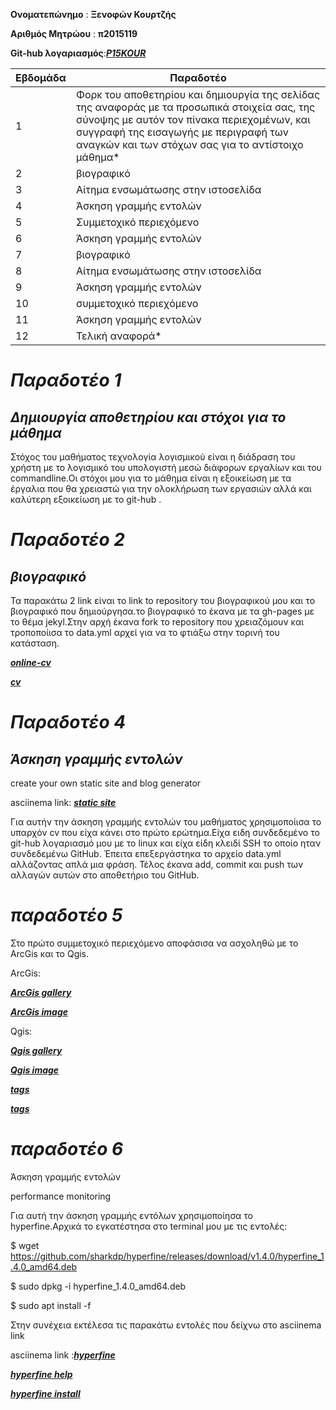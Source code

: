 **Ονοματεπώνημο** : **Ξενοφών Κουρτζής**

**Αριθμός Μητρώου** : **π2015119**

**Git-hub λογαριασμός**:***[P15KOUR](https://github.com/P15KOUR)***

| Εβδομάδα | Παραδοτέο |
| --- | --- |
| 1 | Φορκ του αποθετηρίου και δημιουργία της σελίδας της αναφοράς με τα προσωπικά στοιχεία σας, της σύνοψης με αυτόν τον πίνακα περιεχομένων, και συγγραφή της εισαγωγής με περιγραφή των αναγκών και των στόχων σας για το αντίστοιχο μάθημα* |
| 2 | βιογραφικό |
| 3 | Αίτημα ενσωμάτωσης στην ιστοσελίδα |
| 4 | Άσκηση γραμμής εντολών |
| 5 | Συμμετοχικό περιεχόμενο |
| 6 | Άσκηση γραμμής εντολών |
| 7 | βιογραφικό |
| 8 | Αίτημα ενσωμάτωσης στην ιστοσελίδα |
| 9 | Άσκηση γραμμής εντολών |
| 10 | συμμετοχικό περιεχόμενο |
| 11 | Άσκηση γραμμής εντολών |
| 12 | Τελική αναφορά* |


# *Παραδοτέο 1*
## *Δημιουργία αποθετηρίου και στόχοι για το μάθημα*

Στόχος του μαθήματος τεχνολογία λογισμικού  είναι η  διάδραση του χρήστη με το λογισμικό του υπολογιστή μεσώ διάφορων εργαλίων και του commandline.Οι στόχοι μου για το 
μάθημα είναι η εξοικείωση με τα έργαλια που θα χρειαστώ για την ολοκλήρωση των εργασιών αλλά και καλύτερη  εξοικείωση με  το git-hub .

# *Παραδοτέο 2* 
## *βιογραφικό*

Τα παρακάτω 2 link είναι το link to repository του βιογραφικού μου 
και τo βιογραφικό που δημιούργησα.το βιογραφικό το έκανα με τα gh-pages με το θέμα jekyl.Στην αρχή έκανα fork το repository που χρειαζόμουν
και τροποποίισα το data.yml αρχεί για να το φτιάξω στην τορινή του κατάσταση.

***[online-cv](https://github.com/P15KOUR/online-cv)***

***[cv](https://p15kour.github.io/online-cv/)***


# *Παραδοτέο 4* 
##  *Άσκηση γραμμής εντολών*

create your own static site and blog generator 

asciinema link: ***[static site](https://asciinema.org/a/yTSQk9PUOZr17VA5VRXdSNl54)***

Για αυτήν την άσκηση γραμμής εντολών του μαθήματος χρησιμοποίισα το υπαρχόν cv που είχα κάνει στο πρώτο ερώτημα.Είχα ειδη συνδεδεμένο το git-hub λογαριασμό μου με το linux και είχα είδη κλειδί  SSH το οποίο ηταν συνδεδεμένω GitHub. Έπειτα  επεξεργάστηκα το αρχείο data.yml αλλάζοντας απλά μια φράση. Τέλος  έκανα add, commit και push των αλλαγών αυτών στο αποθετήριο του GitHub. 




# *παραδοτέο 5*
Στο πρώτο συμμετοχικό περιεχόμενο αποφάσισα να ασχοληθώ με το ArcGis και το Qgis.

ArcGis:

***[ArcGis gallery](https://github.com/P15KOUR/_gallery/blob/master/ArcGis.md)***

***[ArcGis image](https://github.com/P15KOUR/images/blob/master/ArcGIS.png)***

Qgis:

***[Qgis gallery](https://github.com/P15KOUR/_gallery/blob/master/QGIS.md)***

***[Qgis image](https://github.com/P15KOUR/images/blob/master/QGIS.png)***


***[tags](https://github.com/P15KOUR/site/blob/master/_slides/visualization.md)***

***[tags](https://github.com/P15KOUR/site/blob/master/_timeline/multimedia.md)***

# *παραδοτέο 6*
Άσκηση γραμμής εντολών 

performance monitoring

Για αυτή την άσκηση γραμμής εντόλων χρησιμοποίησα το  hyperfine.Aρχικά το εγκατέστησα στο terminal  μου  με τις εντολές:

$ wget https://github.com/sharkdp/hyperfine/releases/download/v1.4.0/hyperfine_1.4.0_amd64.deb

$ sudo dpkg -i hyperfine_1.4.0_amd64.deb

$ sudo apt install -f

Στην συνέχεια εκτέλεσα τις παρακάτω εντολές που δείχνω στο  asciinema link 

asciinema link :***[hyperfine](https://asciinema.org/a/6WKA1RTW3HNTi4FuuzwSTVgoo)***

***[hyperfine help](https://github.com/sharkdp/hyperfine)***

***[hyperfine install](https://ostechnix.com/how-to-benchmark-linux-commands-and-programs-from-commandline/)***

























